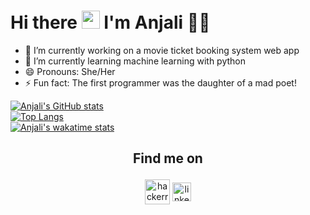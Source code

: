 # Hi there <img src="https://github.com/TheDudeThatCode/TheDudeThatCode/blob/master/Assets/Hi.gif" width="29px"> I'm Anjali :woman_technologist:

<!--
**AnjaliAnna/AnjaliAnna** is a ✨ _special_ ✨ repository because its `README.md` (this file) appears on your GitHub profile.

Here are some ideas to get you started:-->
- 🔭 I’m currently working on a movie ticket booking system web app
- 🌱 I’m currently learning machine learning with python
- 😄 Pronouns: She/Her
- ⚡ Fun fact: The first programmer was the daughter of a mad poet!
<!--- 👯 I’m looking to collaborate on ...
- 🤔 I’m looking for help with ...
- 💬 Ask me about ..
- 📫 How to reach me: ...-->
[![Anjali's GitHub stats](https://https://github-readme-stats-anjalianna.vercel.app//api?username=AnjaliAnna&count_private=true&show_icons=true&theme=vision-friendly-dark)](https://github.com/AnjaliAnna/github-readme-stats)
<br/>
[![Top Langs](https://github-readme-stats.vercel.app/api/top-langs/?username=AnjaliAnna&layout=compact&theme=vision-friendly-dark)](https://github.com/AnjaliAnna/github-readme-stats)
<br/>
[![Anjali's wakatime stats](https://github-readme-stats.vercel.app/api/wakatime?username=Anjali&layout=compact&theme=vision-friendly-dark)](https://github.com/AnjaliAnna/github-readme-stats)
## <p align="center">Find me on</p>
<p align="center">
<a href="https://www.hackerrank.com/anjaliannapeter4" target="blank"><img align="center" src="https://cdn.worldvectorlogo.com/logos/hackerrank.svg" alt="hackerrank" height="40" width="40" padding="5px"/></a>
<a href="www.linkedin.com/in/anjaliannapeter" target="blank"><img align="center" src="https://image.flaticon.com/icons/png/128/174/174857.png" alt="linkedin" height="30" width="30"/></a>
<!-- <a href = "mailto: anjaliannapeter4@gmail.com"><img align="center" src="https://seeklogo.com/images/G/gmail-new-2020-logo-32DBE11BB4-seeklogo.com.png" height="30" width="20"  padding="5px"/></a>-->
</p>
